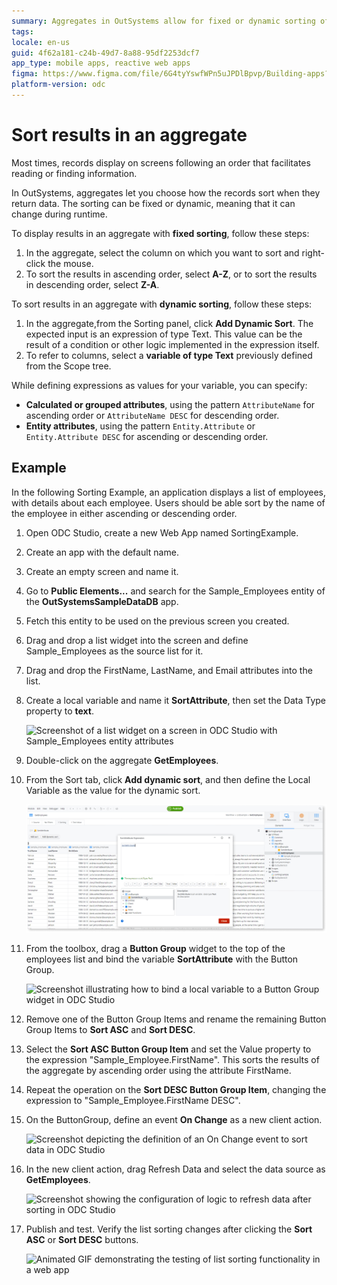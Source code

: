 ```yaml
---
summary: Aggregates in OutSystems allow for fixed or dynamic sorting of records.
tags:
locale: en-us
guid: 4f62a181-c24b-49d7-8a88-95df2253dcf7
app_type: mobile apps, reactive web apps
figma: https://www.figma.com/file/6G4tyYswfWPn5uJPDlBpvp/Building-apps?type=design&node-id=3203%3A8731&t=ZwHw8hXeFhwYsO5V-1
platform-version: odc
---
```

# Sort results in an aggregate

Most times, records display on screens following an order that facilitates reading or finding information.

In OutSystems, aggregates let you choose how the records sort when they return data. The sorting can be fixed or dynamic, meaning that it can change during runtime.

To display results in an aggregate with **fixed sorting**, follow these steps:

1. In the aggregate, select the column on which you want to sort and right-click the mouse.
1. To sort the results in ascending order, select **A-Z**,  or to sort the results in descending order, select **Z-A**.

To sort results in an aggregate with **dynamic sorting**, follow these steps:

1. In the aggregate,from the Sorting panel,  click **Add Dynamic Sort**. The expected input is an expression of type Text. This value can be the result of a condition or other logic implemented in the expression itself.
1. To refer to columns, select a **variable of type Text** previously defined from the Scope tree.

While defining expressions as values for your variable, you can specify:

* **Calculated or grouped attributes**, using the pattern `AttributeName` for ascending order or `AttributeName DESC` for descending order.
* **Entity attributes**, using the pattern `Entity.Attribute` or `Entity.Attribute DESC` for ascending or descending order.

## Example

In the following Sorting Example, an application displays a list of employees, with details about each employee. Users should be able sort by the name of the employee in either ascending or descending order.

1. Open ODC Studio, create a new Web App named SortingExample.

1. Create an app with the default name.

1. Create an empty screen and name it.

1. Go to **Public Elements...** and search for the Sample_Employees entity of the **OutSystemsSampleDataDB** app.

1. Fetch this entity to be used on the previous screen you created.

1. Drag and drop a list widget into the screen and define Sample_Employees as the source list for it.

1. Drag and drop the FirstName, LastName, and Email attributes into the list.

1. Create a local variable and name it **SortAttribute**, then set the Data Type property to **text**.

    ![Screenshot of a list widget on a screen in ODC Studio with Sample_Employees entity attributes](images/sort-aggregate-ex-ss.png "List Widget Configuration")

1. Double-click on the aggregate **GetEmployees**.

1. From the Sort tab, click **Add dynamic sort**, and then define the Local Variable as the value for the dynamic sort.

    ![Screenshot showing the process of adding a dynamic sort to an aggregate in ODC Studio](images/sort-aggregate-ex1-ss.png "Adding Dynamic Sort")

1. From the toolbox, drag a **Button Group** widget to the top of the employees list and bind the variable **SortAttribute** with the Button Group.

    ![Screenshot illustrating how to bind a local variable to a Button Group widget in ODC Studio](images/sort-aggregate-ex2-ss.png "Binding Variable to Button Group")

1. Remove one of the Button Group Items and rename the remaining Button Group Items to **Sort ASC** and **Sort DESC**.

1. Select the **Sort ASC Button Group Item** and set the Value property to the expression "Sample_Employee.FirstName". This sorts the results of the aggregate by ascending order using the attribute FirstName.

1. Repeat the operation on the **Sort DESC Button Group Item**, changing the expression to "Sample_Employee.FirstName DESC".

1. On the ButtonGroup, define an event **On Change** as a new client action.

    ![Screenshot depicting the definition of an On Change event to sort data in ODC Studio](images/sort-aggregate-ex3-ss.png "Defining Sort Event")

1. In the new client action, drag Refresh Data and select the data source as **GetEmployees**.

    ![Screenshot showing the configuration of logic to refresh data after sorting in ODC Studio](images/sort-aggregate-ex4-ss.png "Setting Up Data Refresh Logic")

1. Publish and test. Verify the list sorting changes after clicking the **Sort ASC** or **Sort DESC** buttons.  

    ![Animated GIF demonstrating the testing of list sorting functionality in a web app](images/sort-aggregate-ex5-ss.gif "Testing App Sorting Functionality")

